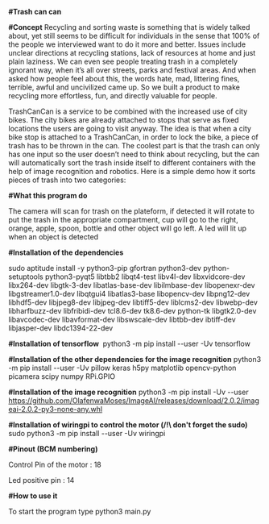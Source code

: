 **#Trash can can**

**#Concept**
Recycling and sorting waste is something that is widely talked about, yet still seems to be difficult for individuals in the sense that 100% of the people we interviewed want to do it more and better. Issues include unclear directions at recycling stations, lack of resources at home and just plain laziness. We can even see people treating trash in a completely ignorant way, when it’s all over streets, parks and festival areas. And when asked how people feel about this, the words hate, mad, littering fines, terrible, awful and uncivilized came up. So we built a product to make recycling more effortless, fun, and directly valuable for people.

TrashCanCan is a service to be combined with the increased use of city bikes. The city bikes are already attached to stops that serve as fixed locations the users are going to visit anyway.
The idea is that when a city bike stop is attached to a TrashCanCan, in order to lock the bike, a piece of trash has to be thrown in the can. The coolest part is that the trash can only has one input so the user doesn’t need to think about recycling, but the can will automatically sort the trash inside itself to different containers with the help of image recognition and robotics.
Here is a simple demo how it sorts pieces of trash into two categories:


**#What this program do**

The camera will scan for trash on the plateform, if detected it will rotate to put the trash in the appropriate compartment, cup will go to the right, orange, apple, spoon, bottle and other object will go left.
A led will lit up when an object is detected

**#Installation of the dependencies**

sudo aptitude install -y  python3-pip gfortran python3-dev python-setuptools    python3-pyqt5 libtbb2   libqt4-test  libv4l-dev libxvidcore-dev libx264-dev libgtk-3-dev  libatlas-base-dev   libilmbase-dev libopenexr-dev libgstreamer1.0-dev libqtgui4  libatlas3-base libopencv-dev libpng12-dev    libhdf5-dev libjpeg8-dev  libjpeg-dev libtiff5-dev liblcms2-dev libwebp-dev libharfbuzz-dev libfribidi-dev tcl8.6-dev tk8.6-dev python-tk libgtk2.0-dev libavcodec-dev libavformat-dev libswscale-dev    libtbb-dev ibtiff-dev libjasper-dev libdc1394-22-dev

**#Installation of tensorflow**&nbsp;
python3 -m pip install --user -Uv tensorflow

**#Installation of the other dependencies for the image recognition**
python3 -m pip install --user -Uv  pillow keras h5py matplotlib opencv-python  picamera scipy numpy RPi.GPIO

**#Installation of the image recognition**
python3 -m pip install -Uv --user https://github.com/OlafenwaMoses/ImageAI/releases/download/2.0.2/imageai-2.0.2-py3-none-any.whl

**#Installation of wiringpi to control the motor  (/!\ don't forget the sudo)**
sudo python3 -m pip install --user -Uv wiringpi


**#Pinout (BCM numbering)**

Control Pin of the motor : 18

Led positive pin : 14

**#How to use it**

To start the program type python3 main.py
